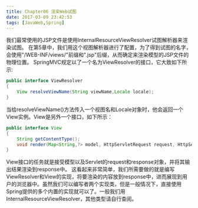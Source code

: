 ```yaml
---
title: Chapter06 渲染Web试图 
date: 2017-03-09 23:42:53
tags: [JavaWeb,Spring]
---
```


我们最常使用的JSP文件是使用InternalResourceViewResolver试图解析器来渲染试图。
在第5章中，我们用这个视图解析器进行了配置，为了得到试图的名字，会使用"/WEB-INF/views/"前缀和".jsp"后缀，从而确定来渲染模型的JSP文件的物理位置。
SpringMVC规定以了一个名为ViewResolver的接口，它大致如下所示:

<!--more-->

```java
public interface ViewResolver
{
    View resolveViewName(String viewName,Locale locale);
}
```
当给resolveViewName()方法传入一个视图名和Locale对象时，他会返回一个View实例。View是另外一个接口，如下所示：


```java
public interface View
{
    String getContentType();
    void render(Map<String,?> model, HttpServletRequest request, HttpServletResponse response) ;
}
```

View接口的任务就是接受模型以及Servlet的request和response对象，并将其输出结果渲染到response中。
这看起来非常简单，我们所需要做的就是编写ViewResolver和View的实现，将要渲染的内容放到response中，进而展现到用户的浏览器中。虽然我们可以编写者两个实现类，但是一般情况下，直接使用Spring提供的多个内置的实现就可以了。一般我们用InternalResourceViewResolver，其他类型请自行查阅。



